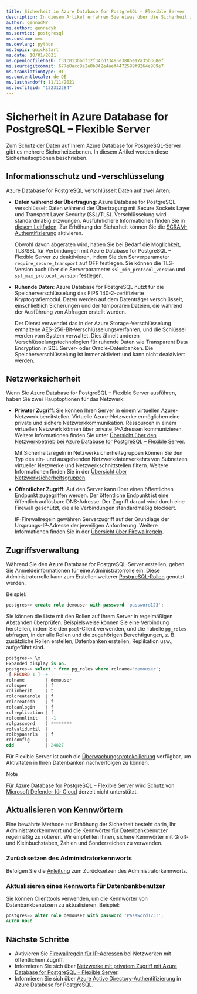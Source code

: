 ```yaml
---
title: Sicherheit in Azure Database for PostgreSQL – Flexible Server
description: In diesem Artikel erfahren Sie etwas über die Sicherheit in der Bereitstellungsoption „Flexible Server“ für Azure Database for PostgreSQL.
author: gennadNY
ms.author: gennadyk
ms.service: postgresql
ms.custom: mvc
ms.devlang: python
ms.topic: quickstart
ms.date: 10/01/2021
ms.openlocfilehash: f31c013bbdf12f34cd73495e3885e17a35b368ef
ms.sourcegitcommit: 677e8acc9a2e8b842e4aef4472599f9264e989e7
ms.translationtype: HT
ms.contentlocale: de-DE
ms.lasthandoff: 11/11/2021
ms.locfileid: "132312284"
---
```

# <a name="security-in-azure-database-for-postgresql---flexible-server"></a>Sicherheit in Azure Database for PostgreSQL – Flexible Server

Zum Schutz der Daten auf Ihrem Azure Database for PostgreSQL-Server gibt es mehrere Sicherheitsebenen. In diesem Artikel werden diese Sicherheitsoptionen beschrieben.

## <a name="information-protection-and-encryption"></a>Informationsschutz und -verschlüsselung

Azure Database for PostgreSQL verschlüsselt Daten auf zwei Arten:

- **Daten während der Übertragung**: Azure Database for PostgreSQL verschlüsselt Daten während der Übertragung mit Secure Sockets Layer und Transport Layer Security (SSL/TLS). Verschlüsselung wird standardmäßig erzwungen. Ausführlichere Informationen finden Sie in [diesem Leitfaden](how-to-connect-tls-ssl.md). Zur Erhöhung der Sicherheit können Sie die [SCRAM-Authentifizierung](how-to-connect-scram.md) aktivieren.

   Obwohl davon abgeraten wird, haben Sie bei Bedarf die Möglichkeit, TLS/SSL für Verbindungen mit Azure Database for PostgreSQL – Flexible Server zu deaktivieren, indem Sie den Serverparameter `require_secure_transport` auf OFF festlegen. Sie können die TLS-Version auch über die Serverparameter `ssl_min_protocol_version` und `ssl_max_protocol_version` festlegen.


- **Ruhende Daten**: Azure Database for PostgreSQL nutzt für die Speicherverschlüsselung das FIPS 140-2-zertifizierte Kryptografiemodul. Daten werden auf dem Datenträger verschlüsselt, einschließlich Sicherungen und der temporären Dateien, die während der Ausführung von Abfragen erstellt wurden. 

  Der Dienst verwendet das in der Azure Storage-Verschlüsselung enthaltene AES-256-Bit-Verschlüsselungsverfahren, und die Schlüssel werden vom System verwaltet. Dies ähnelt anderen Verschlüsselungstechnologien für ruhende Daten wie Transparent Data Encryption in SQL Server- oder Oracle-Datenbanken. Die Speicherverschlüsselung ist immer aktiviert und kann nicht deaktiviert werden.


## <a name="network-security"></a>Netzwerksicherheit

Wenn Sie Azure Database for PostgreSQL – Flexible Server ausführen, haben Sie zwei Hauptoptionen für das Netzwerk:

- **Privater Zugriff**: Sie können Ihren Server in einem virtuellen Azure-Netzwerk bereitstellen. Virtuelle Azure-Netzwerke ermöglichen eine private und sichere Netzwerkkommunikation. Ressourcen in einem virtuellen Netzwerk können über private IP-Adressen kommunizieren. Weitere Informationen finden Sie unter [Übersicht über den Netzwerkbetrieb bei Azure Database for PostgreSQL – Flexible Server](concepts-networking.md).

  Mit Sicherheitsregeln in Netzwerksicherheitsgruppen können Sie den Typ des ein- und ausgehenden Netzwerkdatenverkehrs von Subnetzen virtueller Netzwerke und Netzwerkschnittstellen filtern. Weitere Informationen finden Sie in der [Übersicht über Netzwerksicherheitsgruppen](../../virtual-network/network-security-groups-overview.md).

- **Öffentlicher Zugriff**: Auf den Server kann über einen öffentlichen Endpunkt zugegriffen werden. Der öffentliche Endpunkt ist eine öffentlich auflösbare DNS-Adresse. Der Zugriff darauf wird durch eine Firewall geschützt, die alle Verbindungen standardmäßig blockiert. 

  IP-Firewallregeln gewähren Serverzugriff auf der Grundlage der Ursprungs-IP-Adresse der jeweiligen Anforderung. Weitere Informationen finden Sie in der [Übersicht über Firewallregeln](concepts-firewall-rules.md).

## <a name="access-management"></a>Zugriffsverwaltung

Während Sie den Azure Database for PostgreSQL-Server erstellen, geben Sie Anmeldeinformationen für eine Administratorrolle ein. Diese Administratorrolle kann zum Erstellen weiterer [PostgreSQL-Rollen](https://www.postgresql.org/docs/current/user-manag.html) genutzt werden.

Beispiel:

```SQL
postgres=> create role demouser with password 'password123';
```

Sie können die Liste mit den Rollen auf Ihrem Server in regelmäßigen Abständen überprüfen. Beispielsweise können Sie eine Verbindung herstellen, indem Sie den `psql`-Client verwenden, und die Tabelle `pg_roles` abfragen, in der alle Rollen und die zugehörigen Berechtigungen, z. B. zusätzliche Rollen erstellen, Datenbanken erstellen, Replikation usw., aufgeführt sind. 

```SQL
postgres=> \x
Expanded display is on.
postgres=> select * from pg_roles where rolname='demouser';
-[ RECORD 1 ]--+---------
rolname        | demouser
rolsuper       | f
rolinherit     | t
rolcreaterole  | f
rolcreatedb    | f
rolcanlogin    | f
rolreplication | f
rolconnlimit   | -1
rolpassword    | ********
rolvaliduntil  |
rolbypassrls   | f
rolconfig      |
oid            | 24827

```

Für Flexible Server ist auch die [Überwachungsprotokollierung](concepts-audit.md) verfügbar, um Aktivitäten in Ihren Datenbanken nachverfolgen zu können. 

> [!NOTE]
> Für Azure Database for PostgreSQL – Flexible Server wird [Schutz von Microsoft Defender für Cloud](../../security-center/azure-defender.md) derzeit nicht unterstützt. 

## <a name="updating-passwords"></a>Aktualisieren von Kennwörtern

Eine bewährte Methode zur Erhöhung der Sicherheit besteht darin, Ihr Administratorkennwort und die Kennwörter für Datenbankbenutzer regelmäßig zu rotieren. Wir empfehlen Ihnen, sichere Kennwörter mit Groß- und Kleinbuchstaben, Zahlen und Sonderzeichen zu verwenden.

### <a name="reset-administrator-password"></a>Zurücksetzen des Administratorkennworts

Befolgen Sie die [Anleitung](./how-to-manage-server-portal.md#reset-admin-password) zum Zurücksetzen des Administratorkennworts.

### <a name="update-database-user-password"></a>Aktualisieren eines Kennworts für Datenbankbenutzer

Sie können Clienttools verwenden, um die Kennwörter von Datenbankbenutzern zu aktualisieren. Beispiel:
```SQL
postgres=> alter role demouser with password 'Password123!';
ALTER ROLE
```
## <a name="next-steps"></a>Nächste Schritte
- Aktivieren Sie [Firewallregeln für IP-Adressen](concepts-firewall-rules.md) bei Netzwerken mit öffentlichem Zugriff.
- Informieren Sie sich über [Netzwerke mit privatem Zugriff mit Azure Database for PostgreSQL – Flexible Server](concepts-networking.md).
- Informieren Sie sich über [Azure Active Directory-Authentifizierung](../concepts-aad-authentication.md) in Azure Database for PostgreSQL.

